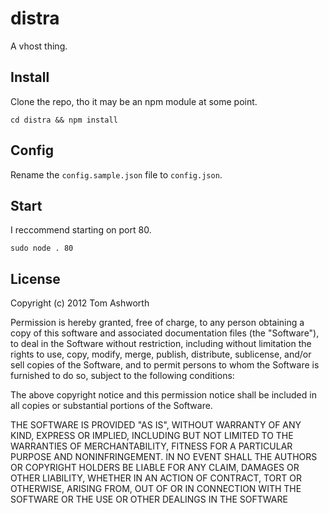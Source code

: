 # distra

A vhost thing.

## Install

Clone the repo, tho it may be an npm module at some point.

`cd distra && npm install`

## Config

Rename the `config.sample.json` file to `config.json`.

## Start

I reccommend starting on port 80.

`sudo node . 80`

## License

Copyright (c) 2012 Tom Ashworth

Permission is hereby granted, free of charge, to any person obtaining a copy of this software and associated documentation files (the "Software"), to deal in the Software without restriction, including without limitation the rights to use, copy, modify, merge, publish, distribute, sublicense, and/or sell copies of the Software, and to permit persons to whom the Software is furnished to do so, subject to the following conditions:

The above copyright notice and this permission notice shall be included in all copies or substantial portions of the Software.

THE SOFTWARE IS PROVIDED "AS IS", WITHOUT WARRANTY OF ANY KIND, EXPRESS OR IMPLIED, INCLUDING BUT NOT LIMITED TO THE WARRANTIES OF MERCHANTABILITY, FITNESS FOR A PARTICULAR PURPOSE AND NONINFRINGEMENT. IN NO EVENT SHALL THE AUTHORS OR COPYRIGHT HOLDERS BE LIABLE FOR ANY CLAIM, DAMAGES OR OTHER LIABILITY, WHETHER IN AN ACTION OF CONTRACT, TORT OR OTHERWISE, ARISING FROM, OUT OF OR IN CONNECTION WITH THE SOFTWARE OR THE USE OR OTHER DEALINGS IN THE SOFTWARE

